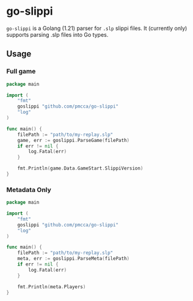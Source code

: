 # go-slippi

`go-slippi` is a Golang (1.21) parser for `.slp` slippi files. It (currently only) supports parsing .slp files into Go 
types.

## Usage

### Full game
```go
package main

import (
	"fmt"
	goslippi "github.com/pmcca/go-slippi"
	"log"
)

func main() {
	filePath := "path/to/my-replay.slp"
	game, err := goslippi.ParseGame(filePath)
	if err != nil {
		log.Fatal(err)
	}

	fmt.Println(game.Data.GameStart.SlippiVersion)
}
```

### Metadata Only
```go
package main

import (
	"fmt"
	goslippi "github.com/pmcca/go-slippi"
	"log"
)

func main() {
	filePath := "path/to/my-replay.slp"
	meta, err := goslippi.ParseMeta(filePath)
	if err != nil {
		log.Fatal(err)
	}

	fmt.Println(meta.Players)
}
```
